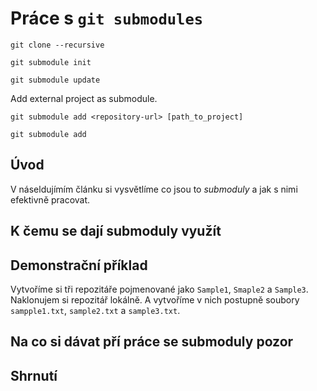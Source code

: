
# Práce s `git submodules`

	git clone --recursive

	git submodule init

	git submodule update


Add external project as submodule.

    git submodule add <repository-url> [path_to_project]

    git submodule add 

## Úvod

V náseldujímím článku si vysvětlíme co jsou to *submoduly* a jak s nimi efektivně pracovat.

## K čemu se dají submoduly využít


## Demonstrační příklad

Vytvoříme si tři repozitáře pojmenované jako `Sample1`, `Smaple2` a `Sample3`.
Naklonujem si repozitář lokálně. A vytvoříme v nich postupně soubory `sampple1.txt`, `sample2.txt` a `sample3.txt`.


## Na co si dávat pří práce se submoduly pozor


## Shrnutí

